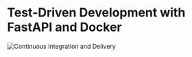 # Test-Driven Development with FastAPI and Docker

![Continuous Integration and Delivery](https://github.com/reve/fastapi-tdd-docker/workflows/Continuous%20Integration%20and%20Delivery/badge.svg?branch=master)